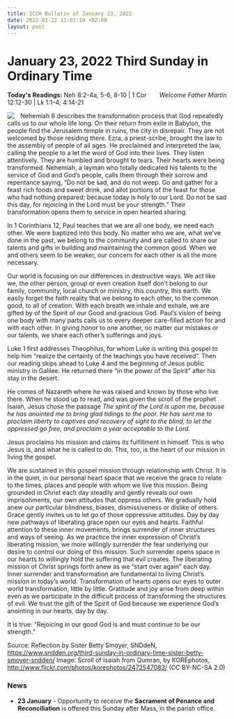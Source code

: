 ```yaml
---
title: ICCH Bulletin of January 23, 2022
date: 2022-01-22 11:02:19 +02:00
layout: post
---
```


# January 23, 2022 Third Sunday in Ordinary Time 
<span style="float: right"><em>Welcome Father Martin</em></span>
**Today's Readings:** Neh 8:2-4a, 5-6, 8-10 | 1 Cor 12:12-30 | Lk 1:1-4; 4:14-21


<img style="float: left; margin-right: 1em;" src="https://diglib.library.vanderbilt.edu/cdri/thumbnails/C_ThirdSundayafterEpiphany.jpg">

Nehemiah 8 describes the transformation process that God repeatedly calls us to our whole life long. On their return from exile in Babylon, the people find the Jerusalem temple in ruins, the city in disrepair. They are not welcomed by those residing there. Ezra, a priest-scribe, brought the law to the assembly of people of all ages. He proclaimed and interpreted the law, calling the people to a let the word of God into their lives. They listen attentively. They are humbled and brought to tears. Their hearts were being transformed. Nehemiah, a layman who totally dedicated his talents to the service of God and God’s people, calls them through their sorrow and repentance saying, “Do not be sad, and do not weep. Go and gather for a feast rich foods and sweet drink, and allot portions of the feast for those who had nothing prepared; because today is holy to our Lord. Do not be sad this day, for rejoicing in the Lord must be your strength.” Their transformation opens them to service in open hearted sharing.

In 1 Corinthians 12, Paul teaches that we are all one body, we need each other. We were baptized into this body. No matter who we are, what we’ve done in the past, we belong to the community and are called to share our talents and gifts in building and maintaining the common good. When we and others seem to be weaker, our concern for each other is all the more necessary.

Our world is focusing on our differences in destructive ways. We act like we, the other person, group or even creation itself don’t belong to our family, community, local church or ministry, this country, this earth. We easily forget the faith reality that we belong to each other, to the common good, to all of creation. With each breath we inhale and exhale, we are gifted by of the Spirit of our Good and gracious God. Paul’s vision of being one body with many parts calls us to every deeper care-filled action for and with each other. In giving honor to one another, no matter our mistakes or our talents, we share each other’s sufferings and joys.

Luke 1 first addresses Theophilus, for whom Luke is writing this gospel to help him “realize the certainty of the teachings you have received”. Then our reading skips ahead to Luke 4 and the beginning of Jesus public ministry in Galilee. He returned there “in the power of the Spirit” after his stay in the desert.

He comes of Nazareth where he was raised and known by those who live there.
When he stood up to read, and was given the scroll of the prophet Isaiah, Jesus chose the passage *The spirit of the Lord is upon me,
because he has anointed me
to bring glad tidings to the poor.
He has sent me to proclaim liberty to captives
and recovery of sight to the blind,
to let the oppressed go free,
and proclaim a year acceptable to the Lord.*

Jesus proclaims his mission and claims its fulfillment in himself. This is who Jesus is, and what he is called to do. This, too, is the heart of our mission in living the gospel.

We are sustained in this gospel mission through relationship with Christ. It is in the quiet, in our personal heart space that we receive the grace to relate to the times, places and people with whom we live this mission. Being grounded in Christ each day steadily and gently reveals our own imprisonments, our own attitudes that oppress others. We gradually hold anew our particular blindness, biases, dismissiveness or dislike of others. Grace gently invites us to let go of those oppressive attitudes. Day by day new pathways of liberating grace open our eyes and hearts. Faithful attention to these inner movements, brings surrender of inner structures and ways of seeing. As we practice the inner expression of Christ’s liberating mission, we more willingly surrender the fear underlying our desire to control our doing of this mission. Such surrender opens space in our hearts to willingly hold the suffering that evil creates. The liberating mission of Christ springs forth anew as we “start over again” each day. Inner surrender and transformation are fundamental to living Christ’s mission in today’s world. Transformation of hearts opens our eyes to outer world transformation, little by little. Gratitude and joy arise from deep within even as we participate in the difficult process of transforming the structures of evil. We trust the gift of the Spirit of God because we experience God’s anointing in our hearts, day by day.

It is true: “Rejoicing in our good God is and must continue to be our strength.”

Source: Reflection by Sister Betty Smoyer, SNDdeN, https://www.sndden.org/third-sunday-in-ordinary-time-sister-betty-smoyer-sndden/
Image: Scroll of Isaiah from Qumran, by KOREphotos, http://www.flickr.com/photos/korephotos/2472547083/ (CC BY-NC-SA 2.0)  

### News 

* **23 January** - Opportunity to receive the **Sacrament of Penance and Reconciliation** is offered this Sunday after Mass, in the parish office.
